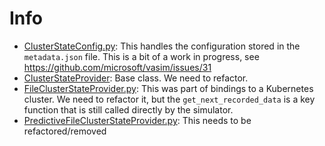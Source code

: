 # Info

* [ClusterStateConfig.py](ClusterStateConfig.py): This handles the configuration stored in the `metadata.json` file. This is a bit of a work in progress, see https://github.com/microsoft/vasim/issues/31
* [ClusterStateProvider](ClusterStateProvider.py): Base class. We need to refactor.
* [FileClusterStateProvider.py](ileClusterStateProvider.py): This was part of bindings to a Kubernetes cluster. We need to refactor it, but the `get_next_recorded_data` is a key function that is still called directly by the simulator.
* [PredictiveFileClusterStateProvider.py](PredictiveFileClusterStateProvider.py): This needs to be refactored/removed
